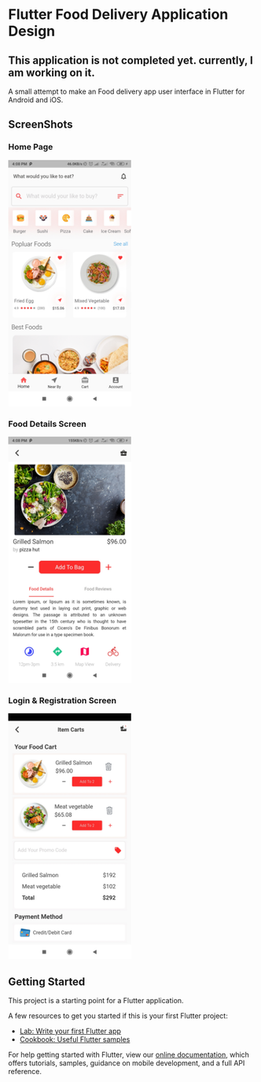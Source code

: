 # Flutter Food Delivery Application Design

## This application is not completed yet. currently, I am working on it. 
A small attempt to make an Food delivery app user interface in Flutter for Android and iOS.

## ScreenShots
### Home Page
<img src="screens/home_screen.jpg" height="500em" />

### Food Details Screen
<img src="screens/detail_screen.jpg" height="500em" />

### Login & Registration Screen
<img src="screens/add_to_cart_screen.jpg" height="500em" />


## Getting Started

This project is a starting point for a Flutter application.

A few resources to get you started if this is your first Flutter project:

- [Lab: Write your first Flutter app](https://flutter.dev/docs/get-started/codelab)
- [Cookbook: Useful Flutter samples](https://flutter.dev/docs/cookbook)

For help getting started with Flutter, view our
[online documentation](https://flutter.dev/docs), which offers tutorials,
samples, guidance on mobile development, and a full API reference.
